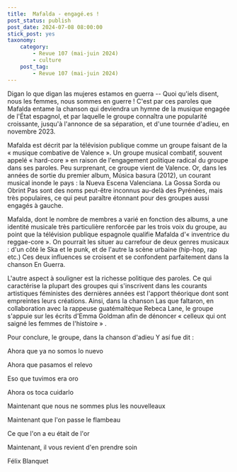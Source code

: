 ```yaml
---
title:  Mafalda - engagé.es !
post_status: publish
post_date: 2024-07-08 08:00:00
stick_post: yes
taxonomy:
    category:
        - Revue 107 (mai-juin 2024)
        - culture
    post_tag:
        - Revue 107 (mai-juin 2024)
---
```




 Digan lo que digan las mujeres estamos en guerra -- Quoi qu'iels disent, nous les femmes, nous sommes en guerre ! C'est par ces paroles que Mafalda entame la chanson qui deviendra un hymne de la musique engagée de l'État espagnol, et par laquelle le groupe connaîtra une popularité croissante, jusqu'à l'annonce de sa séparation, et d'une tournée d'adieu, en novembre 2023.

 Mafalda est décrit par la télévision publique comme un groupe faisant de la « musique combative de Valence ». Un groupe musical combatif, souvent appelé « hard-core » en raison de l'engagement politique radical du groupe dans ses paroles. Peu surprenant, ce groupe vient de Valence. Or, dans les années de sortie du premier album, Música basura (2012), un courant musical inonde le pays : la Nueva Escena Valenciana. La Gossa Sorda ou Obrint Pas sont des noms peut-être inconnus au-delà des Pyrénées, mais très populaires, ce qui peut paraître étonnant pour des groupes aussi engagés à gauche.

 Mafalda, dont le nombre de membres a varié en fonction des albums, a une identité musicale très particulière renforcée par les trois voix du groupe, au point que la télévision publique espagnole qualifie Mafalda d'« inventrice du reggae-core ». On pourrait les situer au carrefour de deux genres musicaux : d'un côté le Ska et le punk, et de l'autre la scène urbaine (hip-hop, rap etc.) Ces deux influences se croisent et se confondent parfaitement dans la chanson En Guerra.

 L'autre aspect à souligner est la richesse politique des paroles. Ce qui caractérise la plupart des groupes qui s'inscrivent dans les courants artistiques féministes des dernières années est l'apport théorique dont sont empreintes leurs créations. Ainsi, dans la chanson Las que faltaron, en collaboration avec la rappeuse guatémaltèque Rebeca Lane, le groupe s'appuie sur les écrits d'Emma Goldman afin de dénoncer « celleux qui ont saigné les femmes de l'histoire » .

 Pour conclure, le groupe, dans la chanson d'adieu Y así fue dit :

 Ahora que ya no somos lo nuevo

 Ahora que pasamos el relevo

 Eso que tuvimos era oro

 Ahora os toca cuidarlo

 Maintenant que nous ne sommes plus les nouvelleaux

 Maintenant que l'on passe le flambeau

 Ce que l'on a eu était de l'or

 Maintenant, il vous revient d'en prendre soin

 Félix Blanquet
